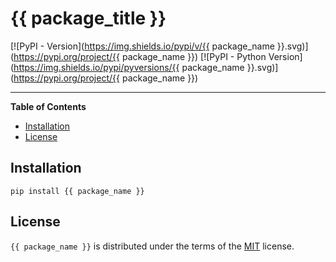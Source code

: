 # {{ package_title }}

[![PyPI - Version](https://img.shields.io/pypi/v/{{ package_name }}.svg)](https://pypi.org/project/{{ package_name }})
[![PyPI - Python Version](https://img.shields.io/pypi/pyversions/{{ package_name }}.svg)](https://pypi.org/project/{{ package_name }})

---

**Table of Contents**

- [Installation](#installation)
- [License](#license)

## Installation

```console
pip install {{ package_name }}
```

## License

`{{ package_name }}` is distributed under the terms of the [MIT](https://spdx.org/licenses/MIT.html) license.
